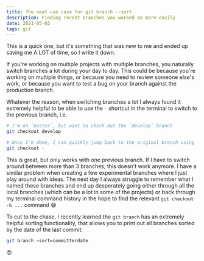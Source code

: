 ```yaml
---
title: The neat use case for git branch --sort
description: Finding recent branches you worked on more easily
date: 2021-05-02
tags: git
---
```


This is a quick one, but it's something that was new to me and ended up saving me A LOT of time, so I write it down.

If you're working on multiple projects with multiple branches, you naturally switch branches a lot during your day to day. This could be because you're working on multiple things, or because you need to review someone else's work, or because you want to test a bug on your branch against the production branch.

Whatever the reason, when switching branches a lot I always found it extremely helpful to be able to use the `-` shortcut in the terminal to switch to the previous branch, i.e.

```bash
# I'm on `master`, but want to check out the `develop` branch
git checkout develop

# Once I'm done, I can quickly jump back to the original branch using `-`
git checkout -
```

This is great, but only works with one previous branch. If I have to switch around between more than 3 branches, this doesn't work anymore. I have a similar problem when creating a few experimental branches where I just play around with ideas. The next day I always struggle to remember what I named these branches and end up desperately going either through all the local branches (which can be a lot in some of the projects) or back through my terminal command history in the hope to find the relevant `git checkout -b ...` command 😅

To cut to the chase, I recently learned the `git branch` has an extremely helpful sorting functionality, that allows you to print out all branches sorted by the date of the last commit:

```bash
git branch —sort=committerdate
```

😍
